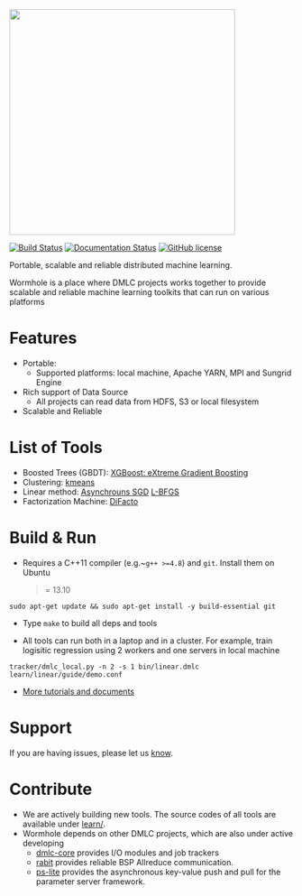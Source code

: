 <img src=wormhole.png width=400/>

[![Build Status](https://travis-ci.org/dmlc/wormhole.svg?branch=master)](https://travis-ci.org/dmlc/wormhole)
[![Documentation Status](https://readthedocs.org/projects/wormhole/badge/?version=latest)](http://wormhole.readthedocs.org/en/latest/)
[![GitHub license](http://dmlc.github.io/img/apache2.svg)](./LICENSE)

Portable, scalable and reliable distributed machine learning.

Wormhole is a place where DMLC projects works together to provide
scalable and reliable machine learning toolkits that can run on various platforms

Features
====
* Portable:
  - Supported platforms: local machine, Apache YARN, MPI and Sungrid Engine
* Rich support of Data Source
  - All projects can read data from HDFS, S3 or local filesystem
* Scalable and Reliable

List of Tools
====
* Boosted Trees (GBDT): [XGBoost: eXtreme Gradient Boosting](learn/xgboost)
* Clustering: [kmeans](learn/kmeans)
* Linear method: [Asynchrouns SGD](learn/linear) [L-BFGS](learn/lbfgs-linear)
* Factorization Machine: [DiFacto](learn/difacto)

Build & Run
====

* Requires a C++11 compiler (e.g.~`g++ >=4.8`) and `git`. Install them on Ubuntu
  >= 13.10

```
sudo apt-get update && sudo apt-get install -y build-essential git
```

* Type `make` to build all deps and tools

* All tools can run both in a laptop and in a cluster. For example, train
logisitic regression using 2 workers and one servers in local machine

```
tracker/dmlc_local.py -n 2 -s 1 bin/linear.dmlc learn/linear/guide/demo.conf
```

* [More tutorials and documents](http://wormhole.readthedocs.org/en/latest/index.html)

Support
====

If you are having issues, please let us [know](https://github.com/dmlc/wormhole/issues).


Contribute
====
- We are actively building new tools. The source codes of all tools are available under [learn/](learn).
- Wormhole depends on other DMLC projects, which are also under active developing
  - [dmlc-core](https://github.com/dmlc/dmlc-core) provides I/O modules and job
    trackers
  - [rabit](https://github.com/dmlc/rabit) provides reliable BSP Allreduce communication.
  - [ps-lite](https://github.com/dmlc/ps-lite) provides the asynchronous key-value
    push and pull for the parameter server framework.

